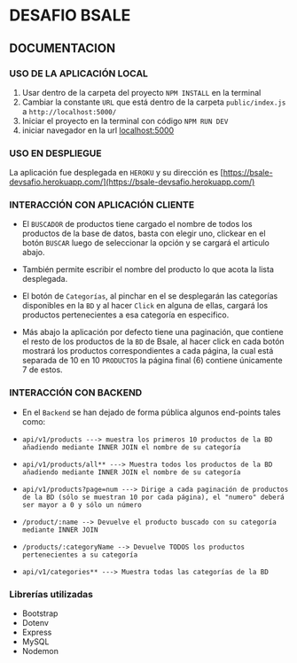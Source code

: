 # DESAFIO BSALE

## DOCUMENTACION

### USO DE LA APLICACIÓN LOCAL

1. Usar dentro de la carpeta del proyecto `NPM INSTALL` en la terminal
2. Cambiar la constante `URL` que está dentro de la carpeta `public/index.js` a `http://localhost:5000/`
3. Iniciar el proyecto en la terminal con código `NPM RUN DEV`
4. iniciar navegador en la url [localhost:5000](http://localhost:5000/)

### USO EN DESPLIEGUE

La aplicación fue desplegada en `HEROKU` y su dirección es [https://bsale-devsafio.herokuapp.com/](https://bsale-devsafio.herokuapp.com/)

### INTERACCIÓN CON APLICACIÓN CLIENTE

* El `BUSCADOR` de productos tiene cargado el nombre de todos los productos de la base de datos, basta con elegir uno, clickear en el botón `BUSCAR` luego de seleccionar la opción y se cargará el articulo abajo. 

* También permite escribir el nombre del producto lo que acota la lista desplegada.

* El botón de `Categorías`, al pinchar en el se desplegarán las categorías disponibles en la `BD` y al hacer `Click` en alguna de ellas, cargará los productos pertenecientes a esa categoría en especifico.

* Más abajo la aplicación por defecto tiene una paginación, que contiene el resto de los productos de la `BD` de Bsale, al hacer click en cada botón mostrará los productos correspondientes a cada página, la cual está separada de 10 en 10 `PRODUCTOS` la página final (6) contiene únicamente 7 de estos.

### INTERACCIÓN CON BACKEND

* En el `Backend` se han dejado de forma pública algunos end-points tales como:

* ```api/v1/products ---> muestra los primeros 10 productos de la BD añadiendo mediante INNER JOIN el nombre de su categoría```
* ```api/v1/products/all** ---> Muestra todos los productos de la BD añadiendo mediante INNER JOIN el nombre de su categoría```
* ```api/v1/products?page=num ---> Dirige a cada paginación de productos de la BD (sólo se muestran 10 por cada página), el "numero" deberá ser mayor a 0 y sólo un número```
* ```/product/:name --> Devuelve el producto buscado con su categoría mediante INNER JOIN ```
* ```/products/:categoryName --> Devuelve TODOS los productos pertenecientes a su categoría ```
* ```api/v1/categories** ---> Muestra todas las categorías de la BD```


### Librerías utilizadas

* Bootstrap
* Dotenv
* Express
* MySQL
* Nodemon


